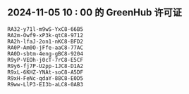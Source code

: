 ## 2024-11-05 10 : 00 的 GreenHub 许可证
```
RA32-y71l-m9wS-YxC8-66B5
RA2m-Owf9-xP3k-qtC8-9712
RA2h-lfaJ-2on1-nKC8-BFD2
RA0P-Am0O-jFfe-aaC8-77AC
RA0D-sbtm-4eng-gBC8-9204
R9yP-VEOh-j0cT-7rC8-E5CF
R9y6-fj7P-U2pp-1JC8-D1A2
R9xL-6KHZ-YNAt-soC8-A5DF
R9xH-FeNc-qdaY-88C8-E0D5
R9ww-LlP3-EI3b-aLC8-0AB3
```
